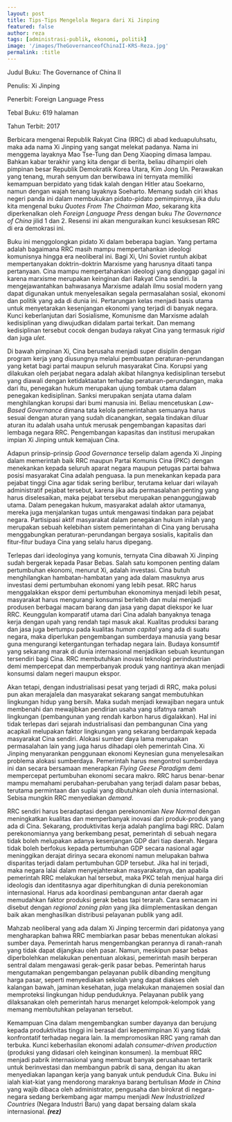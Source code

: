 ```yaml
---
layout: post
title: Tips-Tips Mengelola Negara dari Xi Jinping
featured: false
author: reza
tags: [administrasi-publik, ekonomi, politik]
image: '/images/TheGovernanceofChinaII-KRS-Reza.jpg'
permalink: :title
---
```


Judul Buku: The Governance of China II

Penulis: Xi Jinping

Penerbit: Foreign Language Press

Tebal Buku: 619 halaman

Tahun Terbit: 2017

Berbicara mengenai Republik Rakyat Cina (RRC) di abad keduapuluhsatu, maka ada nama Xi Jinping yang sangat melekat padanya. Nama ini menggema layaknya Mao Tse-Tung dan Deng Xiaoping dimasa lampau. Bahkan kabar terakhir yang kita dengar di berita, beliau dihampiri oleh pimpinan besar Republik Demokratik Korea Utara, Kim Jong Un. Perawakan yang tenang, murah senyum dan berwibawa ini ternyata memiliki kemampuan berpidato yang tidak kalah dengan Hitler atau Soekarno, namun dengan wajah tenang layaknya Soeharto. Memang sudah ciri khas negeri panda ini dalam membukukan pidato-pidato pemimpinnya, jika dulu kita mengenal buku _Quotes From The Chairman Mao_, sekarang kita diperkenalkan oleh _Foreign Language Press_ dengan buku _The Governance of China_ jilid 1 dan 2. Resensi ini akan menguraikan kunci kesuksesan RRC di era demokrasi ini.

Buku ini menggolongkan pidato Xi dalam beberapa bagian. Yang pertama adalah bagaimana RRC masih mampu mempertahankan ideologi komunisnya hingga era neoliberal ini. Bagi Xi, Uni Soviet runtuh akibat mempertanyakan doktrin-doktrin Marxisme yang harusnya ditaati tanpa pertanyaan. Cina mampu mempertahankan ideologi yang dianggap gagal ini karena marxisme merupakan keinginan dari Rakyat Cina sendiri. Ia mengejawantahkan bahwasanya Marxisme adalah ilmu sosial modern yang dapat digunakan untuk menyelesaikan segala permasalahan sosial, ekonomi dan politik yang ada di dunia ini. Pertarungan kelas menjadi basis utama untuk menyetarakan kesenjangan ekonomi yang terjadi di banyak negara. Kunci keberlanjutan dari Sosialisme, Komunisme dan Marxisme adalah kedisiplinan yang diwujudkan didalam partai terkait. Dan memang kedisiplinan tersebut cocok dengan budaya rakyat Cina yang termasuk _rigid_ dan juga _ulet_.

Di bawah pimpinan Xi, Cina berusaha menjadi super disiplin dengan program kerja yang diusungnya melalui pembuatan peraturan-perundangan yang ketat bagi partai maupun seluruh masyarakat Cina. Korupsi yang dilakukan oleh perjabat negara adalah akibat hilangnya kedisiplinan tersebut yang diawali dengan ketidaktaatan terhadap peraturan-perundangan, maka dari itu, penegakan hukum merupakan ujung tombak utama dalam penegakan kedisiplinan. Sanksi merupakan senjata utama dalam menghilangkan korupsi dari bumi manusia ini. Beliau mencetuskan _Law-Based Governance_ dimana tata kelola pemerintahan semuanya harus sesuai dengan aturan yang sudah dicanangkan, segala tindakan diluar aturan itu adalah usaha untuk merusak pengembangan kapasitas dari lembaga negara RRC. Pengembangan kapasitas dan institusi merupakan impian Xi Jinping untuk kemajuan Cina.

Adapun prinsip-prinsip _Good Governance_ terselip dalam agenda Xi Jinping dalam memerintah baik RRC maupun Partai Komunis Cina (PKC) dengan menekankan kepada seluruh aparat negara maupun petugas partai bahwa posisi masyarakat Cina adalah penguasa. Ia pun menekankan kepada para pejabat tinggi Cina agar tidak sering berlibur, terutama keluar dari wilayah administratif pejabat tersebut, karena jika ada permasalahan penting yang harus diselesaikan, maka pejabat tersebut merupakan penanggungjawab utama. Dalam penegakan hukum, masyarakat adalah aktor utamanya, mereka juga menjalankan tugas untuk mengawasi tindakan para pejabat negara. Partisipasi aktif masyarakat dalam penegakan hukum inilah yang merupakan sebuah kelebihan sistem pemerintahan di Cina yang berusaha menggabungkan peraturan-perundangan bergaya sosialis, kapitalis dan fitur-fitur budaya Cina yang selalu harus dipegang.

Terlepas dari ideologinya yang komunis, ternyata Cina dibawah Xi Jinping sudah bergerak kepada Pasar Bebas. Salah satu komponen penting dalam pertumbuhan ekonomi, menurut Xi, adalah investasi. Cina butuh menghilangkan hambatan-hambatan yang ada dalam masuknya arus investasi demi pertumbuhan ekonomi yang lebih pesat. RRC harus menggalakkan ekspor demi pertumbuhan ekonominya menjadi lebih pesat, masyarakat harus mengurangi konsumsi berlebih dan mulai menjadi produsen berbagai macam barang dan jasa yang dapat diekspor ke luar RRC. Keunggulan komparatif utama dari Cina adalah banyaknya tenaga kerja dengan upah yang rendah tapi masuk akal. Kualitas produksi barang dan jasa juga bertumpu pada kualitas _human capital_ yang ada di suatu negara, maka diperlukan pengembangan sumberdaya manusia yang besar guna mengurangi ketergantungan terhadap negara lain. Budaya konsumtif yang sekarang marak di dunia internasional menjadikan sebuah keuntungan tersendiri bagi Cina. RRC membutuhkan inovasi teknologi perindustrian demi mempercepat dan memperbanyak produk yang nantinya akan menjadi konsumsi dalam negeri maupun ekspor.

Akan tetapi, dengan industrialisasi pesat yang terjadi di RRC, maka polusi pun akan merajalela dan masyarakat sekarang sangat membutuhkan lingkungan hidup yang bersih. Maka sudah menjadi kewajiban negara untuk membenahi dan mewajibkan pendirian usaha yang sifatnya ramah lingkungan (pembangunan yang rendah karbon harus digalakkan). Hal ini tidak terlepas dari sejarah industrialisasi dan pembangunan Cina yang acapkali melupakan faktor lingkungan yang sekarang berdampak kepada masyarakat Cina sendiri. Alokasi sumber daya lama merupakan permasalahan lain yang juga harus dihadapi oleh pemerintah Cina. Xi Jinping menyarankan penggunaan ekonomi Keynesian guna menyelesaikan problema alokasi sumberdaya. Pemerintah harus mengontrol sumberdaya ini dan secara bersamaan menerapkan _Flying Geese Paradigm_ demi mempercepat pertumbuhan ekonomi secara makro. RRC harus benar-benar mampu memahami perubahan-perubahan yang terjadi dalam pasar bebas, terutama permintaan dan suplai yang dibutuhkan oleh dunia internasional. Sebisa mungkin RRC menyediakan _demand_.

RRC sendiri harus beradaptasi dengan perekonomian _New Normal_ dengan meningkatkan kualitas dan memperbanyak inovasi dari produk-produk yang ada di Cina. Sekarang, produktivitas kerja adalah panglima bagi RRC. Dalam perekonomiannya yang berkembang pesat, pemerintah di sebuah negara tidak boleh melupakan adanya kesenjangan GDP dari tiap daerah. Negara tidak boleh berfokus kepada pertumbuhan GDP secara nasional agar meninggikan derajat dirinya secara ekonomi namun melupakan bahwa disparitas terjadi dalam pertumbuhan GDP tersebut. Jika hal ini terjadi, maka negara lalai dalam menyejahterakan masyarakatnya, dan apabila pemerintah RRC melakukan hal tersebut, maka PKC telah menjual harga diri ideologis dan identitasnya agar diperhitungkan di dunia perekonomian internasional. Harus ada koordinasi pembangunan antar daerah agar memudahkan faktor produksi gerak bebas tapi terarah. Cara semacam ini disebut dengan _regional zoning plan_ yang jika diimplementasikan dengan baik akan menghasilkan distribusi pelayanan publik yang adil.

Mahzab neoliberal yang ada dalam Xi Jinping tercermin dari pidatonya yang mengharapkan bahwa RRC membiarkan pasar bebas menentukan alokasi sumber daya. Pemerintah harus mengembangkan perannya di ranah-ranah yang tidak dapat dijangkau oleh pasar. Namun, meskipun pasar bebas diperbolehkan melakukan penentuan alokasi, pemerintah masih berperan sentral dalam mengawasi gerak-gerik pasar bebas. Pemerintah harus mengutamakan pengembangan pelayanan publik dibanding mengitung harga pasar, seperti menyediakan sekolah yang dapat diakses oleh kalangan bawah, jaminan kesehatan, juga melakukan manajemen sosial dan memproteksi lingkungan hidup penduduknya. Pelayanan publik yang dilaksanakan oleh pemerintah harus menarget kelompok-kelompok yang memang membutuhkan pelayanan tersebut.

Kemampuan Cina dalam mengembangkan sumber dayanya dan berujung kepada produktivitas tinggi ini berasal dari kepemimpinan Xi yang tidak konfrontatif terhadap negara lain. Ia mempromosikan RRC yang ramah dan terbuka. Kunci keberhasilan ekonomi adalah _consumer-driven production_ (produksi yang didasari oleh keinginan konsumen). Ia membuat RRC menjadi pabrik internasional yang membuat banyak perusahaan tertarik untuk berinvestasi dan membangun pabrik di sana, dengan itu akan menyediakan lapangan kerja yang banyak untuk penduduk Cina. Buku ini ialah kiat-kiat yang mendorong maraknya barang bertulisan _Made in China_ yang wajib dibaca oleh administrator, pengusaha dan birokrat di negara-negara sedang berkembang agar mampu menjadi _New Industrialized Countries_ (Negara Industri Baru) yang dapat bersaing dalam skala internasional. _**(rez)**_
